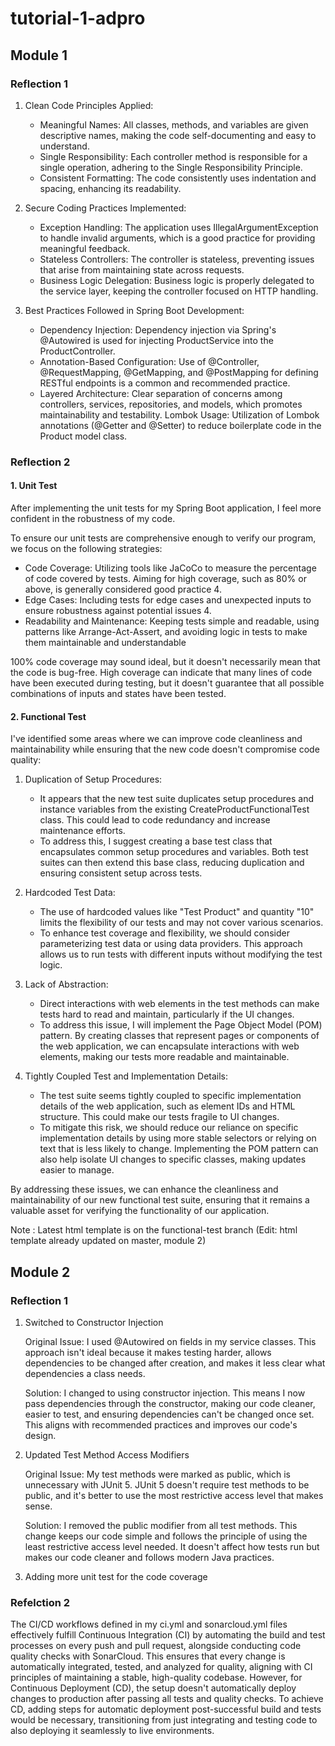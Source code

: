 # tutorial-1-adpro

## Module 1
### Reflection 1

1. Clean Code Principles Applied:

    - Meaningful Names: All classes, methods, and variables are given descriptive names, making the code self-documenting and easy to understand.
    - Single Responsibility: Each controller method is responsible for a single operation, adhering to the Single Responsibility Principle.
    - Consistent Formatting: The code consistently uses indentation and spacing, enhancing its readability.

2. Secure Coding Practices Implemented:

    - Exception Handling: The application uses IllegalArgumentException to handle invalid arguments, which is a good practice for providing meaningful feedback.
    - Stateless Controllers: The controller is stateless, preventing issues that arise from maintaining state across requests.
    - Business Logic Delegation: Business logic is properly delegated to the service layer, keeping the controller focused on HTTP handling.

3. Best Practices Followed in Spring Boot Development:

    - Dependency Injection: Dependency injection via Spring's @Autowired is used for injecting ProductService into the ProductController.
    - Annotation-Based Configuration: Use of @Controller, @RequestMapping, @GetMapping, and @PostMapping for defining RESTful endpoints is a common and recommended practice.
    - Layered Architecture: Clear separation of concerns among controllers, services, repositories, and models, which promotes maintainability and testability.
    Lombok Usage: Utilization of Lombok annotations (@Getter and @Setter) to reduce boilerplate code in the Product model class.

### Reflection 2
#### 1. Unit Test
After implementing the unit tests for my Spring Boot application, I feel more confident in the robustness of my code. 

To ensure our unit tests are comprehensive enough to verify our program, we focus on the following strategies:

- Code Coverage: Utilizing tools like JaCoCo to measure the percentage of code covered by tests. Aiming for high coverage, such as 80% or above, is generally considered good practice 4.
- Edge Cases: Including tests for edge cases and unexpected inputs to ensure robustness against potential issues 4.
- Readability and Maintenance: Keeping tests simple and readable, using patterns like Arrange-Act-Assert, and avoiding logic in tests to make them maintainable and understandable

100% code coverage may sound ideal, but it doesn't necessarily mean that the code is bug-free. High coverage can indicate that many lines of code have been executed during testing, but it doesn't guarantee that all possible combinations of inputs and states have been tested. 

#### 2. Functional Test

 I've identified some areas where we can improve code cleanliness and maintainability while ensuring that the new code doesn't compromise code quality:

1. Duplication of Setup Procedures:
    - It appears that the new test suite duplicates setup procedures and instance variables from the existing CreateProductFunctionalTest class. This could lead to code redundancy and increase maintenance efforts.
    - To address this, I suggest creating a base test class that encapsulates common setup procedures and variables. Both test suites can then extend this base class, reducing duplication and ensuring consistent setup across tests.

2. Hardcoded Test Data:
   - The use of hardcoded values like "Test Product" and quantity "10" limits the flexibility of our tests and may not cover various scenarios.
   - To enhance test coverage and flexibility, we should consider parameterizing test data or using data providers. This approach allows us to run tests with different inputs without modifying the test logic.

3. Lack of Abstraction:
   - Direct interactions with web elements in the test methods can make tests hard to read and maintain, particularly if the UI changes.
   - To address this issue, I will implement the Page Object Model (POM) pattern. By creating classes that represent pages or components of the web application, we can encapsulate interactions with web elements, making our tests more readable and maintainable.

4. Tightly Coupled Test and Implementation Details:
     - The test suite seems tightly coupled to specific implementation details of the web application, such as element IDs and HTML structure. This could make our tests fragile to UI changes.
     - To mitigate this risk, we should reduce our reliance on specific implementation details by using more stable selectors or relying on text that is less likely to change. Implementing the POM pattern can also help isolate UI changes to specific classes, making updates easier to manage.

By addressing these issues, we can enhance the cleanliness and maintainability of our new functional test suite, ensuring that it remains a valuable asset for verifying the functionality of our application.

Note : Latest html template is on the functional-test branch (Edit: html template already updated on master, module 2)

## Module 2
### Reflection 1
1. Switched to Constructor Injection

    Original Issue: I used @Autowired on fields in my service classes. This approach isn't ideal because it makes testing harder, allows dependencies to be changed after creation, and makes it less clear what dependencies a class needs.

    Solution: I changed to using constructor injection. This means I now pass dependencies through the constructor, making our code cleaner, easier to test, and ensuring dependencies can't be changed once set. This aligns with recommended practices and improves our code's design.

2. Updated Test Method Access Modifiers

    Original Issue: My test methods were marked as public, which is unnecessary with JUnit 5. JUnit 5 doesn't require test methods to be public, and it's better to use the most restrictive access level that makes sense.

    Solution: I removed the public modifier from all test methods. This change keeps our code simple and follows the principle of using the least restrictive access level needed. It doesn't affect how tests run but makes our code cleaner and follows modern Java practices.

3. Adding more unit test for the code coverage

### Refelction 2

The CI/CD workflows defined in my ci.yml and sonarcloud.yml files effectively fulfill Continuous Integration (CI) by automating the build and test processes on every push and pull request, alongside conducting code quality checks with SonarCloud. This ensures that every change is automatically integrated, tested, and analyzed for quality, aligning with CI principles of maintaining a stable, high-quality codebase. However, for Continuous Deployment (CD), the setup doesn't automatically deploy changes to production after passing all tests and quality checks. To achieve CD, adding steps for automatic deployment post-successful build and tests would be necessary, transitioning from just integrating and testing code to also deploying it seamlessly to live environments.


